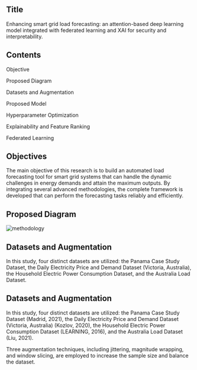 ## Title
Enhancing smart grid load forecasting: an attention-based deep learning model integrated with federated learning and XAI for security and interpretability.


## Contents
Objective

Proposed Diagram

Datasets and Augmentation

Proposed Model

Hyperparameter Optimization

Explainability and Feature Ranking

Federated Learning

## Objectives
The main objective of this research is to build an automated load forecasting tool for smart grid systems that can handle the dynamic challenges in energy demands and attain the maximum outputs. By integrating several advanced methodologies, the complete framework is developed that can perform the forecasting tasks reliably and efficiently. 

## Proposed Diagram

![methodology](https://github.com/alamin-sarker/load-forecasting/assets/47381244/4923c55a-5f5e-4ee6-bbbd-3ca09d303b47)

## Datasets and Augmentation
In this study, four distinct datasets are utilized: the Panama Case Study Dataset, the Daily Electricity Price and Demand Dataset (Victoria, Australia), the Household Electric Power Consumption Dataset, and the Australia Load Dataset. 

## Datasets and Augmentation
In this study, four distinct datasets are utilized: the Panama Case Study Dataset (Madrid, 2021), the Daily Electricity Price and Demand Dataset (Victoria, Australia) (Kozlov, 2020), the Household Electric Power Consumption Dataset (LEARNING, 2016), and the Australia Load Dataset (Liu, 2021). 

Three augmentation techniques, including jittering, magnitude wrapping, and window slicing, are employed to increase the sample size and balance the dataset.







